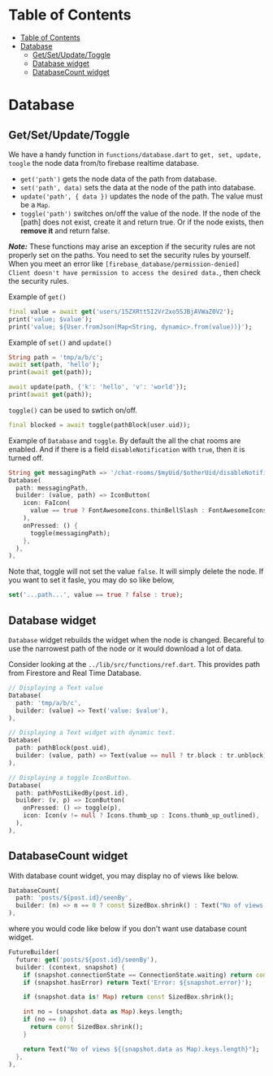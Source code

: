 # Table of Contents

<!-- @import "[TOC]" {cmd="toc" depthFrom=2 depthTo=6 orderedList=false} -->

<!-- code_chunk_output -->

- [Table of Contents](#table-of-contents)
- [Database](#database)
  - [Get/Set/Update/Toggle](#getsetupdatetoggle)
  - [Database widget](#database-widget)
  - [DatabaseCount widget](#databasecount-widget)

<!-- /code_chunk_output -->



# Database

## Get/Set/Update/Toggle

We have a handy function in `functions/database.dart` to `get, set, update, toogle` the node data from/to firebase realtime database.

- `get('path')` gets the node data of the path from database.
- `set('path', data)` sets the data at the node of the path into database.
- `update('path', { data })` updates the node of the path. The value must be a `Map`.
- `toggle('path')` switches on/off the value of the node. If the node of the [path] does not exist, create it and return true. Or if the node exists, then **remove it** and return false.

***Note:*** These functions may arise an exception if the security rules are not properly set on the paths. You need to set the security rules by yourself. When you meet an error like `[firebase_database/permission-denied] Client doesn't have permission to access the desired data.`, then check the security rules.

Example of `get()`

```dart
final value = await get('users/15ZXRtt5I2Vr2xo5SJBjAVWaZ0V2');
print('value; $value');
print('value; ${User.fromJson(Map<String, dynamic>.from(value))}');
```

Example of `set()` and `update()`

```dart
String path = 'tmp/a/b/c';
await set(path, 'hello');
print(await get(path));

await update(path, {'k': 'hello', 'v': 'world'});
print(await get(path));
```

`toggle()` can be used to swtich on/off.

```dart
final blocked = await toggle(pathBlock(user.uid));
```

Example of `Database` and `toggle`. By default the all the chat rooms are enabled. And if there is a field `disableNotification` with `true`, then it is turned off.

```dart
String get messagingPath => '/chat-rooms/$myUid/$otherUid/disableNotification';
Database(
  path: messagingPath,
  builder: (value, path) => IconButton(
    icon: FaIcon(
      value == true ? FontAwesomeIcons.thinBellSlash : FontAwesomeIcons.thinBell,
    ),
    onPressed: () {
      toggle(messagingPath);
    },
  ),
),
```

Note that, toggle will not set the value `false`. It will simply delete the node. If you want to set it fasle, you may do so like below,

```dart
set('...path...', value == true ? false : true);
```



## Database widget

`Database` widget rebuilds the widget when the node is changed. Becareful to use the narrowest path of the node or it would download a lot of data.

Consider looking at the `../lib/src/functions/ref.dart`. This provides path from Firestore and Real Time Database.

```dart
// Displaying a Text value
Database(
  path: 'tmp/a/b/c',
  builder: (value) => Text('value: $value'),
),

// Displaying a Text widget with dynamic text.
Database(
  path: pathBlock(post.uid),
  builder: (value, path) => Text(value == null ? tr.block : tr.unblock),
),

// Displaying a toggle IconButton.
Database(
  path: pathPostLikedBy(post.id),
  builder: (v, p) => IconButton(
    onPressed: () => toggle(p),
    icon: Icon(v != null ? Icons.thumb_up : Icons.thumb_up_outlined),
  ),
),
```

## DatabaseCount widget

With database count widget, you may display no of views like below.

```dart
DatabaseCount(
  path: 'posts/${post.id}/seenBy',
  builder: (n) => n == 0 ? const SizedBox.shrink() : Text("No of views $n"),
),
```

where you would code like below if you don't want use database count widget.

```dart
FutureBuilder(
  future: get('posts/${post.id}/seenBy'),
  builder: (context, snapshot) {
    if (snapshot.connectionState == ConnectionState.waiting) return const SizedBox.shrink();
    if (snapshot.hasError) return Text('Error: ${snapshot.error}');

    if (snapshot.data is! Map) return const SizedBox.shrink();

    int no = (snapshot.data as Map).keys.length;
    if (no == 0) {
      return const SizedBox.shrink();
    }

    return Text("No of views ${(snapshot.data as Map).keys.length}");
  },
),
```

